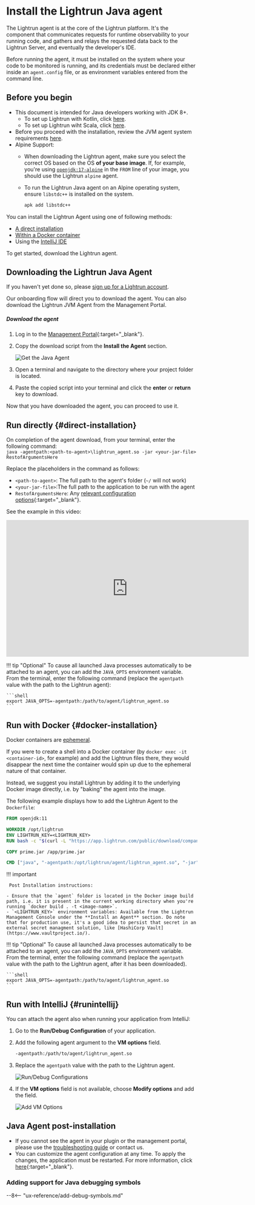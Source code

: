 # Install the Lightrun Java agent

The Lightrun agent is at the core of the Lightrun platform. It's the component that communicates requests for runtime observability to your running code, and gathers and relays the requested data back to the Lightrun Server, and eventually the developer's IDE.

Before running the agent, it must be installed on the system where your code to be monitored is running, and its credentials must be declared either inside an `agent.config` file, or as environment variables entered from the command line.

## Before you begin

- This document is intended for Java developers working with JDK 8+. 
  - To set up Lightrun with Kotlin, click [here](kotlin.md).
  - To set up Lightrun wiht Scala, click [here](scala.md).
- Before you proceed with the installation, review the JVM agent system requirements [here](system-requirements.md).
- Alpine Support:
  - When downloading the Lightrun agent, make sure you select the correct OS based on the OS **of your base image**. If, for example, you're using [`openjdk:17-alpine`](https://hub.docker.com/layers/openjdk/library/openjdk/17-alpine/images/sha256-a996cdcc040704ec6badaf5fecf1e144c096e00231a29188596c784bcf858d05?context=explore) in the `FROM` line of your image, you should use the Lightrun `alpine` agent.

  - To run the Lightrun Java agent on an Alpine operating system, ensure `libstdc++` is installed on the system.

    ```bash
    apk add libstdc++
    ```

You can install the Lightrun Agent using one of following methods:

- [A direct installation](#direct-installation) 
- [Within a Docker container](#docker-installation) 
- Using the [IntelliJ IDE](#runintellij) 
  

To get started, download the Lightrun agent.

## Downloading the Lightrun Java Agent

If you haven't yet done so, please [sign up for a Lightrun account](https://app.lightrun.com/api/oauth/register).

Our onboarding flow will direct you to download the agent. You can also download the Lightrun JVM Agent from the Management Portal.

##### Download the agent

1. Log in to the [Management Portal](https://app.lightrun.com){:target="_blank"}.
2. Copy the download script from the **Install the Agent** section.

    ![Get the Java Agent](/../assets/images/download-agent-jvm-server.png)
    
1. Open a terminal and navigate to the directory where your project folder is located.
2. Paste the copied script into your terminal and click the **enter** or **return** key to download.

Now that you have downloaded the agent, you can proceed to use it.

## Run directly {#direct-installation}

On completion of the agent download, from your terminal, enter the following command:  
`java -agentpath:<path-to-agent>\lightrun_agent.so -jar <your-jar-file> RestofArgumentsHere`  

Replace the placeholders in the command as follows:

- `<path-to-agent>`: The full path to the agent's folder (`~/` will not work)  
- `<your-jar-file>`:The full path to the application to be run with the agent  
- `RestofArgumentsHere`: Any [relevant configuration options](agent-configuration.md){:target="_blank"}.  
  
See the example in this video:
  
<iframe src="https://player.vimeo.com/video/542152672?title=0&amp;byline=0&amp;portrait=0&amp;speed=0&amp;badge=0&amp;autopause=0&amp;player_id=0&amp;app_id=56727" width="640" height="360" frameborder="0" class="vimeo_edit" allow="autoplay; fullscreen" allowfullscreen></iframe></p>


!!! tip "Optional"
    To cause all launched Java processes automatically to be attached to an agent, you can add the `JAVA_OPTS` environment variable.  
    From the terminal, enter the following command (replace the `agentpath` value with the path to the Lightrun agent):

    ```shell
    export JAVA_OPTS=-agentpath:/path/to/agent/lightrun_agent.so
    ```

## Run with Docker {#docker-installation}

Docker containers are [ephemeral](https://docs.docker.com/develop/develop-images/dockerfile_best-practices/#general-guidelines-and-recommendations).

If you were to create a shell into a Docker container (by `docker exec -it <container-id>`, for example) and add the Lightrun files there, they would disappear the next time the container would spin up due to the ephemeral nature of that container.

Instead, we suggest you install Lightrun by adding it to the underlying Docker image directly, i.e. by "baking" the agent into the image.

The following example displays how to add the Lightrun Agent to the `Dockerfile`:

```dockerfile
FROM openjdk:11

WORKDIR /opt/lightrun
ENV LIGHTRUN_KEY=<LIGHTRUN_KEY>
RUN bash -c "$(curl -L "https://app.lightrun.com/public/download/company/<ORG-ID>/install-agent.sh?platform=<your-base-image-os>")"

COPY prime.jar /app/prime.jar

CMD ["java", "-agentpath:/opt/lightrun/agent/lightrun_agent.so", "-jar", "/app/prime.jar"]

```
!!! important

     Post Installation instructions: 

    - Ensure that the `agent` folder is located in the Docker image build path, i.e. it is present in the current working directory when you're running `docker build . -t <image-name>`.
    - `<LIGHTRUN_KEY>` environment variables: Available from the Lightrun Management Console under the **Install an Agent** section. Do note that for production use, it's a good idea to persist that secret in an external secret managment solution, like [HashiCorp Vault](https://www.vaultproject.io/).


!!! tip "Optional"
    To cause all launched Java processes automatically to be attached to an agent, you can add the `JAVA_OPTS` environment variable.  
    From the terminal, enter the following command (replace the `agentpath` value with the path to the Lightrun agent, after it has been downloaded).

    ```shell
    export JAVA_OPTS=-agentpath:/path/to/agent/lightrun_agent.so
    ```

## Run with IntelliJ {#runintellij}

You can attach the agent also when running your application from IntelliJ:

1. Go to the **Run/Debug Configuration** of your application.

1. Add the following agent argument to the **VM options** field.

    ```bash
    -agentpath:/path/to/agent/lightrun_agent.so
    ```

3. Replace the `agentpath` value with the path to the Lightrun agent.

    
    ![Run/Debug Configurations](../assets/images/intellij-run-configurations.png) 
    
4. If the **VM options** field is not available, choose **Modify options** and add the field.
     
    ![Add VM Options](../assets/images/intellij-add-vm-options.png)

## Java Agent post-installation
- If you cannot see the agent in your plugin or the management portal, please use the [troubleshooting guide](/troubleshooting/java-troubleshooting/) or contact us. 
- You can customize the agent configuration at any time. To apply the changes, the application must be restarted. For more information, click [here](agent-configuration.md){:target="_blank"}.

### Adding support for Java debugging symbols  

--8<-- "ux-reference/add-debug-symbols.md"